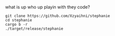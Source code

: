 what is up
who up playin with they code?

```
git clone https://github.com/Xzyaihni/stephanie
cd stephanie
cargo b -r
./target/release/stephanie
```
